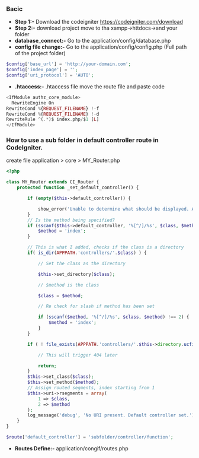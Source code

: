 ### Bacic 

* __Step 1:-__ Download the codeigniter https://codeigniter.com/download
* __Step 2:-__ download project move to tha xampp->httdocs->and your folder
* __database_connect:-__ Go to the application/config/database.php
* __config file change:-__ Go to the application/config/config.php  (Full path of the project folder)
```php 
$config['base_url'] = 'http://your-domain.com';
$config['index_page'] = '';
$config['uri_protocol']	= 'AUTO';
```
* __.htaccess:-__ .htaccess file move the route file and paste code
```php
<IfModule authz_core_module>
  RewriteEngine On
RewriteCond %{REQUEST_FILENAME} !-f
RewriteCond %{REQUEST_FILENAME} !-d
RewriteRule ^(.*)$ index.php/$1 [L]
</IfModule>
```
### How to use a sub folder in default controller route in CodeIgniter.
create file application > core > MY_Router.php
```php
<?php

class MY_Router extends CI_Router {
    protected function _set_default_controller() {

        if (empty($this->default_controller)) {

            show_error('Unable to determine what should be displayed. A default route has not been specified in the routing file.');
        }
        // Is the method being specified?
        if (sscanf($this->default_controller, '%[^/]/%s', $class, $method) !== 2) {
            $method = 'index';
        }

        // This is what I added, checks if the class is a directory
        if( is_dir(APPPATH.'controllers/'.$class) ) {

            // Set the class as the directory

            $this->set_directory($class);

            // $method is the class

            $class = $method;

            // Re check for slash if method has been set

            if (sscanf($method, '%[^/]/%s', $class, $method) !== 2) {
                $method = 'index';
            }
        }

        if ( ! file_exists(APPPATH.'controllers/'.$this->directory.ucfirst($class).'.php')) {

            // This will trigger 404 later

            return;
        }
        $this->set_class($class);
        $this->set_method($method);
        // Assign routed segments, index starting from 1
        $this->uri->rsegments = array(
            1 => $class,
            2 => $method
        );
        log_message('debug', 'No URI present. Default controller set.');
    }
}
```
```php
$route['default_controller'] = 'subfolder/controller/function';
```
* __Routes Define:-__  application/congif/routes.php

